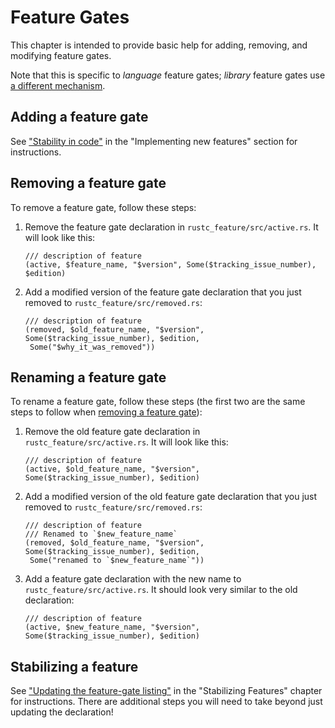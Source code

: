 # Feature Gates

This chapter is intended to provide basic help for adding, removing, and
modifying feature gates.

Note that this is specific to *language* feature gates; *library* feature gates use [a different
mechanism][libs-gate].

[libs-gate]: ./stability.md

## Adding a feature gate

See ["Stability in code"][adding] in the "Implementing new features" section for instructions.

[adding]: ./implementing_new_features.md#stability-in-code

## Removing a feature gate

[removing]: #removing-a-feature-gate

To remove a feature gate, follow these steps:

1. Remove the feature gate declaration in `rustc_feature/src/active.rs`.
   It will look like this:

   ```rust,ignore
   /// description of feature
   (active, $feature_name, "$version", Some($tracking_issue_number), $edition)
   ```

2. Add a modified version of the feature gate declaration that you just
   removed to `rustc_feature/src/removed.rs`:

   ```rust,ignore
   /// description of feature
   (removed, $old_feature_name, "$version", Some($tracking_issue_number), $edition,
    Some("$why_it_was_removed"))
   ```


## Renaming a feature gate

[renaming]: #renaming-a-feature-gate

To rename a feature gate, follow these steps (the first two are the same steps
to follow when [removing a feature gate][removing]):

1. Remove the old feature gate declaration in `rustc_feature/src/active.rs`.
   It will look like this:

   ```rust,ignore
   /// description of feature
   (active, $old_feature_name, "$version", Some($tracking_issue_number), $edition)
   ```

2. Add a modified version of the old feature gate declaration that you just
   removed to `rustc_feature/src/removed.rs`:

   ```rust,ignore
   /// description of feature
   /// Renamed to `$new_feature_name`
   (removed, $old_feature_name, "$version", Some($tracking_issue_number), $edition,
    Some("renamed to `$new_feature_name`"))
   ```

3. Add a feature gate declaration with the new name to
   `rustc_feature/src/active.rs`. It should look very similar to the old
   declaration:

   ```rust,ignore
   /// description of feature
   (active, $new_feature_name, "$version", Some($tracking_issue_number), $edition)
   ```


## Stabilizing a feature

See ["Updating the feature-gate listing"] in the "Stabilizing Features" chapter
for instructions. There are additional steps you will need to take beyond just
updating the declaration!


["Stability in code"]: ./implementing_new_features.md#stability-in-code
["Updating the feature-gate listing"]: ./stabilization_guide.md#updating-the-feature-gate-listing
